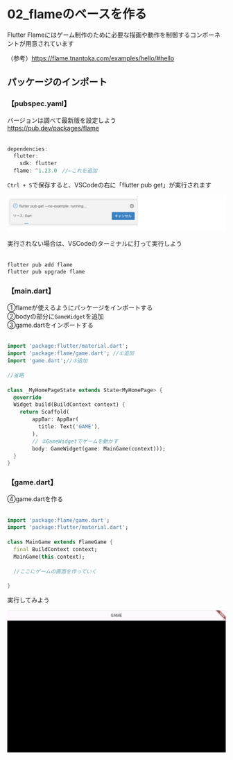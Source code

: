# **02_flameのベースを作る**

Flutter Flameにはゲーム制作のために必要な描画や動作を制御するコンポーネントが用意されています

（参考）https://flame.tnantoka.com/examples/hello/#hello

## **パッケージのインポート**

### **【pubspec.yaml】**

バージョンは調べて最新版を設定しよう  
https://pub.dev/packages/flame

```dart

dependencies:
  flutter:
    sdk: flutter
  flame: ^1.23.0　//←これを追加

```

`Ctrl + S`で保存すると、VSCodeの右に「flutter pub get」が実行されます  

![base](img/02_flame1-1.png)

実行されない場合は、VSCodeのターミナルに打って実行しよう

```dart

flutter pub add flame
flutter pub upgrade flame

```

### **【main.dart】**

①flameが使えるようにパッケージをインポートする  
②bodyの部分に`GameWidget`を追加  
③game.dartをインポートする

```dart

import 'package:flutter/material.dart';
import 'package:flame/game.dart'; //①追加
import 'game.dart';//③追加

//省略

class _MyHomePageState extends State<MyHomePage> {
  @override
  Widget build(BuildContext context) {
    return Scaffold(
        appBar: AppBar(
          title: Text('GAME'),
        ),
        // ②GameWidgetでゲームを動かす
        body: GameWidget(game: MainGame(context)));
  }
}

```

### **【game.dart】**

④game.dartを作る

```dart

import 'package:flame/game.dart';
import 'package:flutter/material.dart';

class MainGame extends FlameGame {
  final BuildContext context;
  MainGame(this.context);
  
  //ここにゲームの画面を作っていく

}


```

実行してみよう

![base](img/02_flame1-2.png)